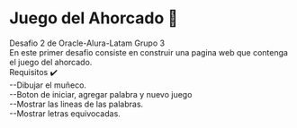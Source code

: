 # Juego del Ahorcado 👾
Desafio 2 de Oracle-Alura-Latam Grupo 3<br>
En este primer desafio consiste en construir una pagina web que contenga el juego del ahorcado.
<br>
Requisitos ✔️<br>
--Dibujar el muñeco. <br>
--Boton de iniciar, agregar palabra y nuevo juego <br>
--Mostrar las lineas de las palabras. <br>
--Mostrar letras equivocadas. <br>
